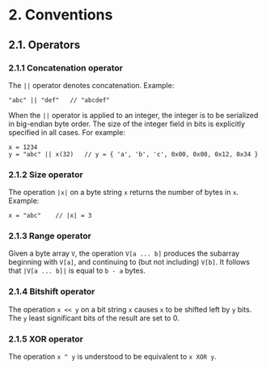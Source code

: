 # 2. Conventions

## 2.1. Operators

### 2.1.1 Concatenation operator

The `||` operator denotes concatenation. Example:

`"abc" || "def"   // "abcdef"`

When the `||` operator is applied to an integer, the integer is to be serialized in big-endian byte order. The size of the integer field in bits is explicitly specified in all cases. For example:

```
x = 1234
y = "abc" || x(32)   // y = { 'a', 'b', 'c', 0x00, 0x00, 0x12, 0x34 }
```

### 2.1.2 Size operator

The operation `|x|` on a byte string `x` returns the number of bytes in `x`. Example:

```
x = "abc"    // |x| = 3
```

### 2.1.3 Range operator

Given a byte array `V`, the operation `V[a ... b]` produces the subarray beginning with `V[a]`, and continuing to (but not including) `V[b]`. It follows that `|V[a ... b]|` is equal to `b - a` bytes.

### 2.1.4 Bitshift operator

The operation `x << y` on a bit string `x` causes `x` to be shifted left by `y` bits. The `y` least significant bits of the result are set to 0.

### 2.1.5 XOR operator

The operation `x ^ y` is understood to be equivalent to `x XOR y`.

